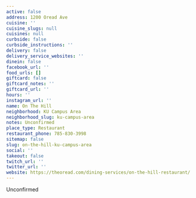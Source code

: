 ```yaml
---
active: false
address: 1200 Oread Ave
cuisine: ''
cuisine_slugs: null
cuisines: null
curbside: false
curbside_instructions: ''
delivery: false
delivery_service_websites: ''
dinein: false
facebook_url: ''
food_urls: []
giftcard: false
giftcard_notes: ''
giftcard_url: ''
hours: ''
instagram_url: ''
name: On The Hill
neighborhood: KU Campus Area
neighborhood_slug: ku-campus-area
notes: Unconfirmed
place_type: Restaurant
restaurant_phone: 785-830-3998
sitemap: false
slug: on-the-hill-ku-campus-area
social: ''
takeout: false
twitch_url: ''
twitter_url: ''
website: https://theoread.com/dining-services/on-the-hill-restaurant/
---
```


Unconfirmed